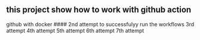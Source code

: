 ## this project show how to work with github action
github with docker #### 2nd attempt to successfulyy run the workflows
3rd attempt
4th attempt
5th attempt
6th attempt
7th attempt
